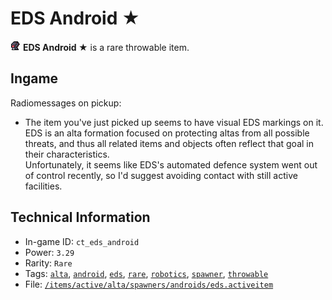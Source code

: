 # EDS Android ★

<img src="https://raw.githubusercontent.com/Ceterai/Enternia/main/items/active/alta/spawners/androids/eds.png" alt="EDS Android ★ icon" loading="lazy" height=16px width="auto" /> **EDS Android ★** is a rare throwable item.

## Ingame

Radiomessages on pickup:

- The item you've just picked up seems to have visual EDS markings on it. EDS is an alta formation focused on protecting altas from all possible threats, and thus all related items and objects often reflect that goal in their characteristics.  
Unfortunately, it seems like EDS's automated defence system went out of control recently, so I'd suggest avoiding contact with still active facilities.

## Technical Information

- In-game ID: `ct_eds_android`
- Power: `3.29`
- Rarity: `Rare`
- Tags: [`alta`](https://ceterai.github.io/MyEnternia/Wiki/Tags/Alta), [`android`](https://ceterai.github.io/MyEnternia/Wiki/Tags/Android), [`eds`](https://ceterai.github.io/MyEnternia/Wiki/Tags/Eds), [`rare`](https://ceterai.github.io/MyEnternia/Wiki/Tags/Rare), [`robotics`](https://ceterai.github.io/MyEnternia/Wiki/Tags/Robotics), [`spawner`](https://ceterai.github.io/MyEnternia/Wiki/Tags/Spawner), [`throwable`](https://ceterai.github.io/MyEnternia/Wiki/Tags/Throwable)
- File: [`/items/active/alta/spawners/androids/eds.activeitem`](https://github.com/Ceterai/Enternia/blob/main/items/active/alta/spawners/androids/eds.activeitem)
